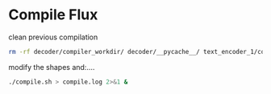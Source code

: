 # Compile Flux

clean previous compilation
```bash
rm -rf decoder/compiler_workdir/ decoder/__pycache__/ text_encoder_1/compiler_workdir text_encoder_2/compiler_workdir/ text_encoder_2/compiler_workdir/ text_encoder_2/__pycache__/ transformer/compiler_workdir/ transformer/__pycache__/ transformer/compiled_model decoder/compiled_model text_encoder_1/compiled_model text_encoder_2/compiled_model/ text_encoder_1/__pycache__/
```
modify the shapes and:....

```bash
./compile.sh > compile.log 2>&1 &
```

